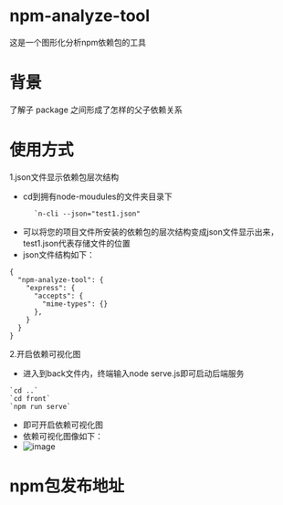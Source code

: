 # npm-analyze-tool
这是一个图形化分析npm依赖包的工具
# 背景
了解子 package 之间形成了怎样的父子依赖关系
# 使用方式
1.json文件显示依赖包层次结构
  - cd到拥有node-moudules的文件夹目录下

```
      `n-cli --json="test1.json"
```
  - 可以将您的项目文件所安装的依赖包的层次结构变成json文件显示出来，test1.json代表存储文件的位置
  - json文件结构如下：
```
{
  "npm-analyze-tool": {
    "express": {
      "accepts": {
        "mime-types": {}
      },
    }
  }
}
```
2.开启依赖可视化图
  - 进入到back文件内，终端输入node serve.js即可启动后端服务

```
`cd ..`
`cd front`
`npm run serve`
```
 - 即可开启依赖可视化图
 - 依赖可视化图像如下：
 - ![image](https://github.com/wangyuening0522/npm-analyze-tool/assets/111636755/2ed0c40e-4605-43b5-a1b5-c4ca0b3bf2bd)
# npm包发布地址
